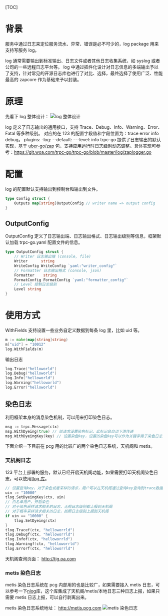 [TOC]




# 背景

服务中通过日志来定位服务流水、异常、错误是必不可少的，log package 用来支持写服务 log。

log 通常需要输出到标准输出、日志文件或者其他日志收集系统，如 syslog 或者公司的一些远程日志平台等。
log 中通过插件化设计对日志信息的多端输出予以了支持，针对常见的开源日志库也进行了对比、选择，最终选择了使用广泛、性能最高的 zapcore 作为基础来予以封装。

# 原理

先看下 log 整体设计：
![log 整体设计](/.resources/developer_guide/module_design/log/log.png)

log 定义了日志输出的通用接口，支持 Trace、Debug、Info、Warning、Error、Fatal 等多种级别。
对应的在 123 的配置字段值和字段位置为：trace error info debug。
plugins:
-log:
--default:
---level: info
trpc-go 提供了日志输出的默认实现，基于 [uber-go/zap](https://github.com/uber-go/zap) 包，支持应用运行时日志级别动态调整。具体实现可参考：https://git.woa.com/trpc-go/trpc-go/blob/master/log/zaplogger.go

# 配置

log 的配置默认支持输出到控制台和输出到文件。

``` go
type Config struct {
    Outputs map[string]OutputConfig // writer name => output config
}
```
## OutputConfig

OutputConfig 定义了日志输出端、日志输出格式、日志输出级别等信息，框架默认加载 trpc-go.yaml 配置文件的信息。

``` go
type OutputConfig struct {
    // Writer 日志输出端 (console, file)
    Writer      string
    WriteConfig WriteConfig `yaml:"writer_config"`
    // Formatter 日志输出格式 (console, json)
    Formatter    string
    FormatConfig FormatConfig `yaml:"formatter_config"`
    // Level 控制日志级别
    Level string
}
```
# 使用方式

WithFields 支持设置一些业务自定义数据到每条 log 里，比如 uid 等。
``` go
m := make(map[string]string)
m["uid"] = "10012"
log.WithFields(m)
```
输出日志
``` go
log.Trace("helloworld")
log.Debug("helloworld")
log.Info("helloworld")
log.Warning("helloworld")
log.Error("helloworld")
```
## 染色日志

利用框架本身的消息染色机制，可以用来打印染色日志。

``` go
msg := trpc.Message(ctx)
msg.WithDyeing(true) // 给请求设置染色标记，此标记会自动下游传递
msg.WithDyeingKey(key) // 设置染色key，设置的染色key可以作为关键字用于染色日志查询
```
下面介绍一下目前在 pcg 用的比较广的两个染色日志系统，天机阁和 metis。
### 天机阁日志
123 平台上部署的服务，默认已经开启天机阁功能，如果需要打印天机阁染色日志，可以使用[tlog 库](https://git.woa.com/trpc-go/trpc-opentracing-tjg/tree/master/tlog/example)。

``` go
// 设置查询key，对于染色或者采样的请求，用户可以在天机阁通过查询key查询到trace数据
uin := "10000"
tlog.SetDyeingKey(ctx, uin)
// 白名单用户，开启染色
// 对于染色采样请求相关的日志，无视日志级别都上报到天机阁
// 对于概率采样请求相关的日志，按照日志级别上报到天机阁
if uin == "10000" {
    tlog.SetDyeing(ctx)
}
tlog.Tracef(ctx, "helloworrld")
tlog.Debugf(ctx, "helloworrld")
tlog.Infof(ctx, "helloworrld")
tlog.Warningf(ctx, "helloworrld")
tlog.Errorf(ctx, "helloworrld")
```

天机阁查询页面：
http://tjg.oa.com

### metis 染色日志

metis 染色日志系统在 pcg 内部用的也是比较广，如果需要接入 metis 日志，可以参考一下[nlog](https://git.woa.com/nfa/nfalib/tree/master/nlog)库，这个库集成了天机阁/metis/本地日志三种日志上报，如果只需要 metis 日志上报，可以自行剥离出来。

metis 染色日志系统地址：
http://metis.pcg.com
![metis 染色日志](/.resources/developer_guide/module_design/log/metis.png)
